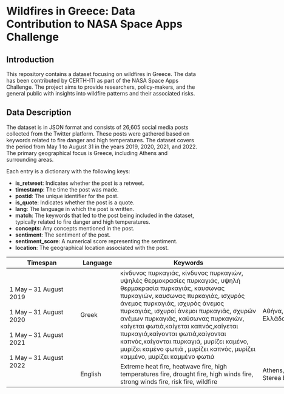 # Wildfires in Greece: Data Contribution to NASA Space Apps Challenge

## Introduction

This repository contains a dataset focusing on wildfires in Greece. The data has been contributed by CERTH-ITI as part of the NASA Space Apps Challenge. The project aims to provide researchers, policy-makers, and the general public with insights into wildfire patterns and their associated risks.

## Data Description

The dataset is in JSON format and consists of 26,605 social media posts collected from the Twitter platform. These posts were gathered based on keywords related to fire danger and high temperatures. The dataset covers the period from May 1 to August 31 in the years 2019, 2020, 2021, and 2022. The primary geographical focus is Greece, including Athens and surrounding areas.

Each entry is a dictionary with the following keys:

- **is_retweet**: Indicates whether the post is a retweet.
- **timestamp**: The time the post was made.
- **postid**: The unique identifier for the post.
- **is_quote**: Indicates whether the post is a quote.
- **lang**: The language in which the post is written.
- **match**: The keywords that led to the post being included in the dataset, typically related to fire danger and high temperatures.
- **concepts**: Any concepts mentioned in the post.
- **sentiment**: The sentiment of the post.
- **sentiment_score**: A numerical score representing the sentiment.
- **location**: The geographical location associated with the post.

<table class="tg" style="undefined;table-layout: fixed; width: 931px">
<colgroup>
<col style="width: 187.2px">
<col style="width: 105.2px">
<col style="width: 375.2px">
<col style="width: 263.2px">
</colgroup>
<thead>
  <tr>
    <th class="tg-baqh">Timespan</th>
    <th class="tg-baqh">Language</th>
    <th class="tg-baqh">Keywords</th>
    <th class="tg-baqh">Location</th>
  </tr>
</thead>
<tbody>
  <tr>
    <td class="tg-c3ow" rowspan="3">1 May – 31 August 2019<br><br><span style="font-weight:400;font-style:normal;text-decoration:none">1 May – 31 August 2020</span><br><br><span style="font-weight:400;font-style:normal;text-decoration:none">1 May – 31 August 2021</span><br><br><span style="font-weight:400;font-style:normal;text-decoration:none">1 May – 31 August 2022</span><br></td>
    <td class="tg-c3ow">Greek</td>
    <td class="tg-c3ow"><span style="font-weight:400;font-style:normal;text-decoration:none">κίνδυνος πυρκαγιάς, κίνδυνος πυρκαγιών, υψηλές θερμοκρασίες πυρκαγιάς, υψηλή θερμοκρασία πυρκαγιάς, καυσωνας πυρκαγιών, καυσωνας πυρκαγιάς, ισχυρός άνεμος πυρκαγιάς, ισχυρός άνεμος πυρκαγιάς, ισχυροί άνεμοι πυρκαγιάς, σχυρών ανέμων πυρκαγιάς, καύσωνας πυρκαγιών, </span>καίγεται φωτιά,καίγεται καπνός,καίγεται πυρκαγιά,καίγονται φωτιά,καίγονται καπνός,καίγονται πυρκαγιά, μυρίζει καμένο, μυρίζει καμένο φωτιά , μυρίζει καπνός, μυρίζει καμμένο, μυρίζει καμμένο φωτιά</td>
    <td class="tg-c3ow"><span style="font-weight:400;font-style:normal;text-decoration:none">Αθήνα, Αττική,Εύβοια, Στερεά Ελλάδα,  Ελλάδα</span></td>
  </tr>
  <tr>
    <td class="tg-c3ow" rowspan="2"><span style="font-weight:400;font-style:normal;text-decoration:none">English</span></td>
    <td class="tg-c3ow" rowspan="2"><span style="font-weight:400;font-style:normal;text-decoration:none">Extreme heat fire, heatwave fire, high temperatures fire, drought fire, high winds fire, strong winds fire, risk fire, wildfire</span></td>
    <td class="tg-c3ow" rowspan="2"><span style="font-weight:400;font-style:normal;text-decoration:none">Athens, Attica,Euboea, Evia, Sterea Ellada, Greece</span></td>
  </tr>
  <tr>
  </tr>
</tbody>
</table>